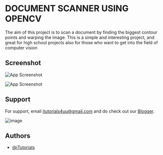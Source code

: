 
# DOCUMENT SCANNER USING OPENCV

The aim of this project is to scan a document by finding the biggest 
contour points and warping the image. This is a simple and
interesting project, and great for high school projects also for 
those who want to get into the field of computer vision
## Screenshot

![App Screenshot](https://1.bp.blogspot.com/-MQW-EPbFgBQ/YUnbO4fyNBI/AAAAAAAAAJM/PT1gBkkR_F8OeYmC7dIpIZz9E9l_CYuFwCLcBGAsYHQ/w400-h246/doc_scanner.JPG)

![App Screenshot](https://1.bp.blogspot.com/-pVox6gUNw1k/YUnd4iL1LGI/AAAAAAAAAJU/aQLnRznuZiIkBOBLg-O6Beu0-0uc-nDdQCLcBGAsYHQ/w400-h217/code.JPG)

## Support

For support, email itutorials4uu@gmail.com and do check out our [Blogger](https://itutorialsforu.blogspot.com/).

  ![image](https://www.linkpicture.com/q/IMG_4771.png)
    
## Authors

- [@iTutorials](https://github.com/iTutorials4u/PROJECTS.git)

  